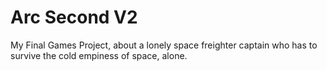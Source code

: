 # Arc Second V2
My Final Games Project, about a lonely space freighter captain who has to survive the cold empiness of space, alone.